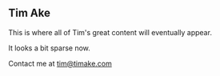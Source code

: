 ## Tim Ake

This is where all of Tim's great content will eventually appear. 

It looks a bit sparse now.

Contact me at tim@timake.com
